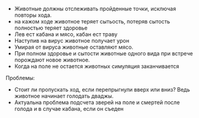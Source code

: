 - Животные должны отслеживать пройденные точки, исключая повторы  хода.
- на кажом ходе животное теряет сытьость, потеряв сытость полностью теряет здоровье
- Лев ест кабана и мясо, кабан ест траву 
- Наступив на вирус животное получает урон
- Умирая от вируса животные оставляют мясо.
- При полном здоровье и  сытости животные одного вида при встрече порождают новое животное.
- Когда на поле не остается животных симуляция заканчивается

Проблемы:
- Стоит ли пропускать ход, если перепрыгнули вверх или вниз? Ведь животное начинает голодать дваджы.
- Актуальна проблема подсчета зверей на поле и смертей после голода и в случае кабана, если он съеден
